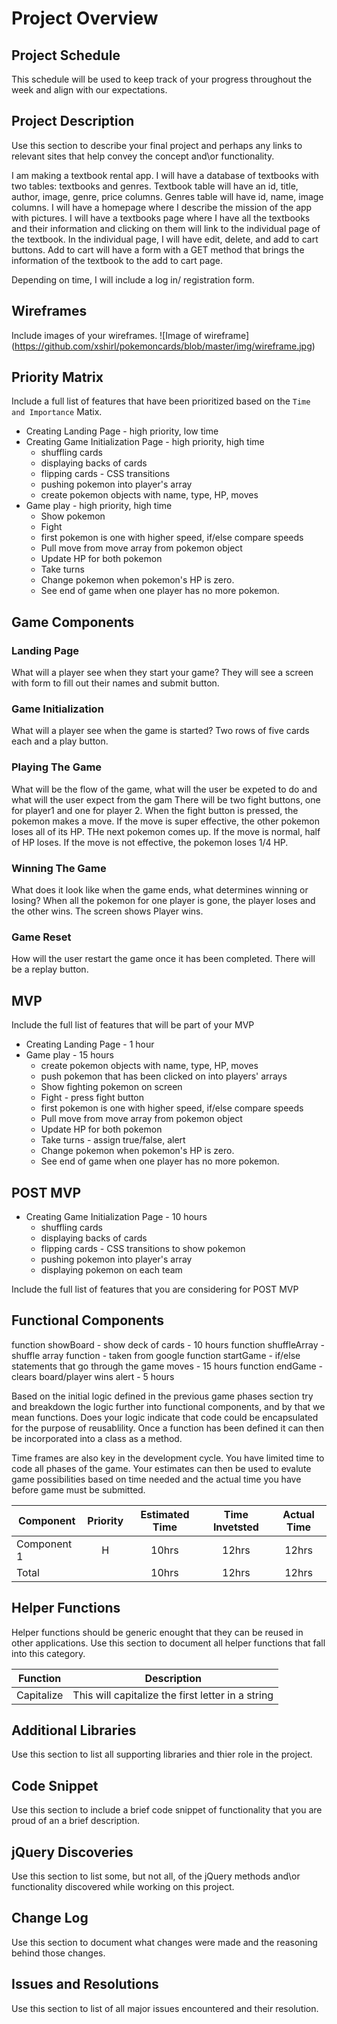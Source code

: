 # Project Overview

## Project Schedule

This schedule will be used to keep track of your progress throughout the week and align with our expectations.  


## Project Description

Use this section to describe your final project and perhaps any links to relevant sites that help convey the concept and\or functionality.

I am making a textbook rental app. I will have a database of textbooks with two tables: textbooks and genres. Textbook table will have an id,
title, author, image, genre, price columns. Genres table will have id, name, image columns. I will have a homepage where I describe
the mission of the app with pictures. I will have a textbooks page where I have all the textbooks and their information and clicking on them will link
to the individual page of the textbook. In the individual page, I will have edit, delete, and add to cart buttons. Add to cart will have a form 
with a GET method that brings the information of the textbook to the add to cart page. 

Depending on time, I will include a log in/ registration form. 


## Wireframes

Include images of your wireframes. 
![Image of wireframe]
(https://github.com/xshirl/pokemoncards/blob/master/img/wireframe.jpg)

## Priority Matrix

Include a full list of features that have been prioritized based on the `Time and Importance` Matix.  

- Creating Landing Page - high priority, low time
- Creating Game Initialization Page - high priority, high time 
    - shuffling cards
    - displaying backs of cards
    - flipping cards - CSS transitions
    - pushing pokemon into player's array
    - create pokemon objects with name, type, HP, moves
- Game play - high priority, high time
    - Show pokemon
    - Fight
    - first pokemon is one with higher speed, if/else compare speeds
    - Pull move from move array from pokemon object
    - Update HP for both pokemon
    - Take turns
    - Change pokemon when pokemon's HP is zero. 
    - See end of game when one player has no more pokemon. 
## Game Components

### Landing Page
What will a player see when they start your game?
They will see a screen with form to fill out their names and submit button. 
### Game Initialization
What will a player see when the game is started? 
Two rows of five cards each and a play button.
### Playing The Game
What will be the flow of the game, what will the user be expeted to do and what will the user expect from the gam
There will be two fight buttons, one for player1 and one for player 2. When
the fight button is pressed, the pokemon makes a move. If the move is super 
effective, the other pokemon loses all of its HP. THe next pokemon comes up.
If the move is normal, half of HP loses. If the move is not effective,
the pokemon loses 1/4 HP. 
### Winning The Game
What does it look like when the game ends, what determines winning or losing?
When all the pokemon for one player is gone, the player loses and the other
wins. The screen shows Player wins. 
### Game Reset
How will the user restart the game once it has been completed.
There will be a replay button. 
## MVP 

Include the full list of features that will be part of your MVP 
- Creating Landing Page - 1 hour
- Game play - 15 hours
    - create pokemon objects with name, type, HP, moves
    - push pokemon that has been clicked on into players' arrays
    - Show fighting pokemon on screen
    - Fight - press fight button
    - first pokemon is one with higher speed, if/else compare speeds
    - Pull move from move array from pokemon object
    - Update HP for both pokemon
    - Take turns - assign true/false, alert
    - Change pokemon when pokemon's HP is zero. 
    - See end of game when one player has no more pokemon.
## POST MVP
- Creating Game Initialization Page - 10 hours 
    - shuffling cards
    - displaying backs of cards 
    - flipping cards - CSS transitions to show pokemon
    - pushing pokemon into player's array
    - displaying pokemon on each team

Include the full list of features that you are considering for POST MVP
## Functional Components
 
function showBoard - show deck of cards - 10 hours
function shuffleArray - shuffle array function - taken from google
function startGame - if/else statements that go through the game moves - 15 hours
function endGame - clears board/player wins alert - 5 hours


Based on the initial logic defined in the previous game phases section try and breakdown the logic further into functional components, and by that we mean functions.  Does your logic indicate that code could be encapsulated for the purpose of reusablility.  Once a function has been defined it can then be incorporated into a class as a method. 

Time frames are also key in the development cycle.  You have limited time to code all phases of the game.  Your estimates can then be used to evalute game possibilities based on time needed and the actual time you have before game must be submitted. 

| Component | Priority | Estimated Time | Time Invetsted | Actual Time |
| --- | :---: |  :---: | :---: | :---: |
| Component 1 | H | 10hrs| 12hrs | 12hrs |
| Total |  | 10hrs| 12hrs | 12hrs |

## Helper Functions
Helper functions should be generic enought that they can be reused in other applications. Use this section to document all helper functions that fall into this category.

| Function | Description | 
| --- | :---: |  
| Capitalize | This will capitalize the first letter in a string | 

## Additional Libraries
 Use this section to list all supporting libraries and thier role in the project. 

## Code Snippet

Use this section to include a brief code snippet of functionality that you are proud of an a brief description.  

## jQuery Discoveries
 Use this section to list some, but not all, of the jQuery methods and\or functionality discovered while working on this project.

## Change Log
 Use this section to document what changes were made and the reasoning behind those changes.  

## Issues and Resolutions
 Use this section to list of all major issues encountered and their resolution.
